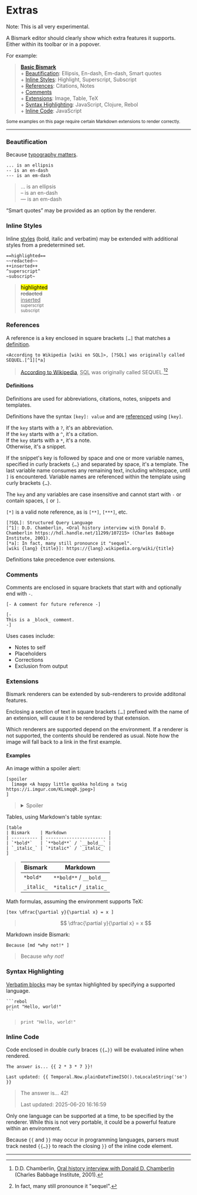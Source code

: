 # Extras

Note: This is all very experimental.

A Bismark editor should clearly show which extra features it supports. Either within its toolbar or in a popover.

For example:

> **[Basic Bismark](/readme.md)**  
> \+ [Beautification](#beautification): Ellipsis, En-dash, Em-dash, Smart quotes  
> \+ [Inline Styles](#inline-styles): Highlight, Superscript, Subscript  
> \+ [References](#references): Citations, Notes  
> \+ [Comments](#comments)  
> \+ [Extensions](#extensions): Image, Table, TeX  
> \+ [Syntax Highlighting](#syntax-highlighting): JavaScript, Clojure, Rebol  
> \+ [Inline Code](#inline-code): JavaScript  

<sup>Some examples on this page require certain Markdown extensions to render correctly.</sup>

---

### Beautification

Because [typography matters](https://practicaltypography.com/).

	... is an ellipsis
	-- is an en-dash
	--- is an em-dash

> … is an ellipsis  
> – is an en-dash  
> — is an em-dash  

“Smart quotes” may be provided as an option by the renderer.


### Inline Styles

Inline [styles](/readme.md#styling) (bold, italic and verbatim) may be extended with additional styles from a predetermined set.

	==highlighted==
	~~redacted~~
	++inserted++
	^superscript^
	~subscript~

> <mark>highlighted</mark>  
> <del>redacted</del>  
> <ins>inserted</ins>  
> <sup>superscript</sup>  
> <sub>subscript</sub>


### References

A reference is a key enclosed in square brackets `[…]` that matches a [definition](#definitions).

	<According to Wikipedia [wiki en SQL]>, [?SQL] was originally called SEQUEL.[^1][*a]

> [According to Wikipedia](https://en.wikipedia.org/wiki/SQL), <abbr title="Structured Query Language">SQL</abbr> was originally called SEQUEL.[^1][^a]


#### Definitions

Definitions are used for abbreviations, citations, notes, snippets and templates.

Definitions have the syntax `[key]: value` and are [referenced](#references) using `[key]`.

If the `key` starts with a `?`, it's an abbreviation.  
If the `key` starts with a `^`, it's a citation.  
If the `key` starts with a `*`, it's a note.  
Otherwise, it's a snippet.  

If the snippet's key is followed by space and one or more variable names, specified in curly brackets `{…}` and separated by space, it's a template. The last variable name consumes any remaining text, including whitespace, until `]` is encountered. Variable names are referenced within the template using curly brackets `{…}`.

The `key` and any variables are case insensitive and cannot start with `-` or contain spaces, `[` or `]`.

`[*]` is a valid note reference, as is `[**]`, `[***]`, etc.

	[?SQL]: Structured Query Language
	[^1]: D.D. Chamberlin, <Oral history interview with Donald D. Chamberlin https://hdl.handle.net/11299/107215> (Charles Babbage Institute, 2001).
	[*a]: In fact, many still pronounce it "sequel".
	[wiki {lang} {title}]: https://{lang}.wikipedia.org/wiki/{title}

Definitions take precedence over extensions.


### Comments

Comments are enclosed in square brackets that start with and optionally end with `-`.

	[- A comment for future reference -]

	[-
	This is a _block_ comment.
	-]

Uses cases include:

- Notes to self
- Placeholders
- Corrections
- Exclusion from output


### Extensions

Bismark renderers can be extended by sub-renderers to provide additonal features.

Enclosing a section of text in square brackets `[…]` prefixed with the name of an extension, will cause it to be rendered by that extension.

Which renderers are supported depend on the environment. If a renderer is not supported, the contents should be rendered as usual. Note how the image will fall back to a link in the first example.

#### Examples

An image within a spoiler alert:

	[spoiler
	  [image <A happy little quokka holding a twig https://i.imgur.com/KLsmqqR.jpeg>]
	]

> <details>
> <summary>Spoiler</summary>
>   <img title="A happy little quokka holding a twig" src="https://i.imgur.com/KLsmqqR.jpeg"/>
> </details>

Tables, using Markdown's table syntax:

	[table
	| Bismark    | Markdown                |
	| ---------- | ----------------------- |
	| `*bold*`   | `**bold**` / `__bold__` |
	| `_italic_` | `*italic*` / `_italic_` |
	]

> | Bismark    | Markdown                |
> | ---------- | ----------------------- |
> | `*bold*`   | `**bold**` / `__bold__` |
> | `_italic_` | `*italic*` / `_italic_` |

Math formulas, assuming the environment supports TeX:

	[tex \dfrac{\partial y}{\partial x} = x ]

> $$ \dfrac{\partial y}{\partial x} = x $$

Markdown inside Bismark:

	Because [md *why not!* ]

> Because *why not!*


### Syntax Highlighting

[Verbatim blocks](/readme.md#verbatim-blocks) may be syntax highlighted by specifying a supported language.

	```rebol
	print "Hello, world!"
	```

> ```rebol
> print "Hello, world!"
> ```


### Inline Code

Code enclosed in double curly braces `{{…}}` will be evaluated inline when rendered.

	The answer is... {{ 2 * 3 * 7 }}!
	
	Last updated: {{ Temporal.Now.plainDateTimeISO().toLocaleString('se') }}

> The answer is… 42!
> 
> Last updated: 2025-06-20 16:16:59

Only one language can be supported at a time, to be specified by the renderer. While this is not very portable, it could be a powerful feature within an environment.

Because `{{` and `}}` may occur in programming languages, parsers must track nested `{{…}}` to reach the closing `}}` of the inline code element.

---

[^1]: D.D. Chamberlin, [Oral history interview with Donald D. Chamberlin](https://hdl.handle.net/11299/107215) (Charles Babbage Institute, 2001).  
[^a]: In fact, many still pronounce it "sequel".
